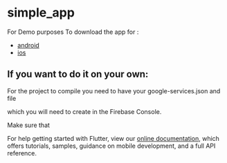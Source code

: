 # simple_app

For Demo purposes
To download the app for :

- [android](https://flutter.dev/docs)
- [ios](https://flutter.dev/docs)

## If you want to do it on your own:

For the project to compile you need to have your google-services.json and file

which you will need to create in the Firebase Console.

Make sure that

For help getting started with Flutter, view our
[online documentation](https://flutter.dev/docs), which offers tutorials,
samples, guidance on mobile development, and a full API reference.

